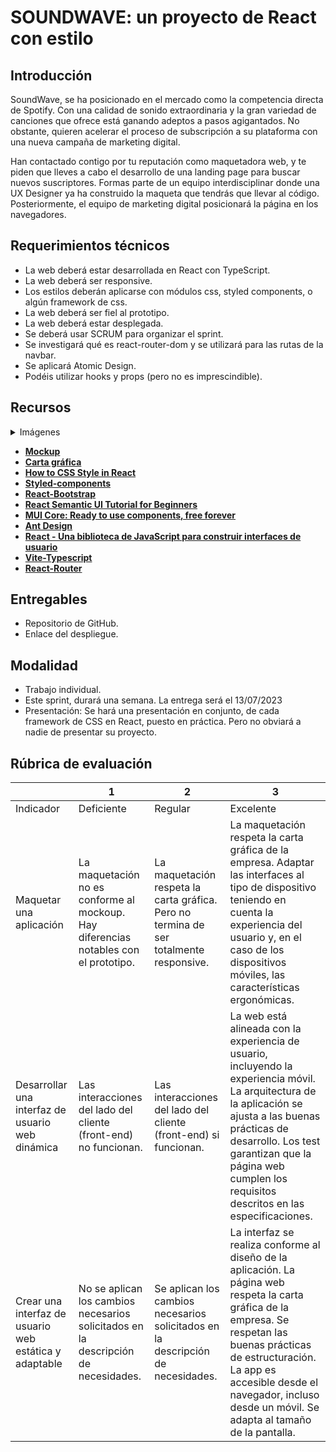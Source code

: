 # SOUNDWAVE: un proyecto de React con estilo

## Introducción

SoundWave, se ha posicionado en el mercado como la competencia directa de Spotify. Con una calidad de sonido extraordinaria y la gran variedad de canciones que ofrece está ganando adeptos a pasos agigantados. No obstante, quieren acelerar el proceso de subscripción a su plataforma con una nueva campaña de marketing digital.

Han contactado contigo por tu reputación como maquetadora web, y te piden que lleves a cabo el desarrollo de una landing page para buscar nuevos suscriptores. Formas parte de un equipo interdisciplinar donde una UX Designer ya ha construido la maqueta que tendrás que llevar al código. Posteriormente, el equipo de marketing digital posicionará la página en los navegadores.

## Requerimientos técnicos

- La web deberá estar desarrollada en React con TypeScript.
- La web deberá ser responsive.
- Los estilos deberán aplicarse con módulos css, styled components, o algún framework de css.
- La web deberá ser fiel al prototipo.
- La web deberá estar desplegada.
- Se deberá usar SCRUM para organizar el sprint.
- Se investigará qué es react-router-dom y se utilizará para las rutas de la navbar.
- Se aplicará Atomic Design.
- Podéis utilizar hooks y props (pero no es imprescindible).

## Recursos

<details>
  <summary>Imágenes</summary>

    - landing-page-girl.png
    - covers.jpg
    - more.svg
    - albums.svg
    - logo.png
    - microphone.svg
    - twitter.svg


</details>

- **[Mockup](https://simplonline-v3-prod.s3.eu-west-3.amazonaws.com/media/file/pdf/46391d6c-b766-4ed3-a121-72c9b2a15960.pdf)**
- **[Carta gráfica](https://simplonline-v3-prod.s3.eu-west-3.amazonaws.com/media/file/pdf/0b528713-7dbc-4261-b4b7-0070dd4e7021.pdf)**
- **[How to CSS Style in React](https://www.robinwieruch.de/react-css-styling/)**
- **[Styled-components](https://styled-components.com/)**
- **[React-Bootstrap](https://react-bootstrap.github.io/)**
- **[React Semantic UI Tutorial for Beginners](https://www.robinwieruch.de/react-semantic-ui-tutorial/)**
- **[MUI Core: Ready to use components, free forever](https://mui.com/core/)**
- **[Ant Design](https://ant.design/)**
- **[React - Una biblioteca de JavaScript para construir interfaces de usuario](https://es.reactjs.org/)**
- **[Vite-Typescript](https://vitejs.dev/guide/)**
- **[React-Router](https://reactrouter.com/en/main/start/overview)**



## Entregables

- Repositorio de GitHub.
- Enlace del despliegue.

## Modalidad

- Trabajo individual.
- Este sprint, durará una semana. La entrega será el 13/07/2023
- Presentación: Se hará una presentación en conjunto, de cada framework de CSS en React, puesto en práctica. Pero no obviará a nadie de presentar su proyecto.

## Rúbrica de evaluación

|  | 1 | 2 | 3 |
| --- | --- | --- | --- |
| Indicador | Deficiente | Regular | Excelente |
| Maquetar una aplicación | La maquetación no es conforme al mockoup. Hay diferencias notables con el prototipo. | La maquetación respeta la carta gráfica. Pero no termina de ser totalmente responsive. | La maquetación respeta la carta gráfica de la empresa. Adaptar las interfaces al tipo de dispositivo teniendo en cuenta la experiencia del usuario y, en el caso de los dispositivos móviles, las características ergonómicas. |
| Desarrollar una interfaz de usuario web dinámica | Las interacciones del lado del cliente (front-end) no funcionan. | Las interacciones del lado del cliente (front-end) si funcionan. | La web está alineada con la experiencia de usuario, incluyendo la experiencia móvil. La arquitectura de la aplicación se ajusta a las buenas prácticas de desarrollo. Los test garantizan que la página web cumplen los requisitos descritos en las especificaciones. |
| Crear una interfaz de usuario web estática y adaptable | No se aplican los cambios necesarios solicitados en la descripción de necesidades. | Se aplican los cambios necesarios solicitados en la descripción de necesidades. | La interfaz se realiza conforme al diseño de la aplicación. La página web respeta la carta gráfica de la empresa. Se respetan las buenas prácticas de estructuración. La app es accesible desde el navegador, incluso desde un móvil. Se adapta al tamaño de la pantalla. |
